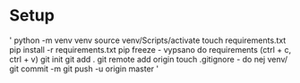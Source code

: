 # Setup

'
python -m venv venv
source venv/Scripts/activate
touch requirements.txt
pip install -r requirements.txt
pip freeze - vypsano do requirements (ctrl + c, ctrl + v)
git init
git add .
git remote add origin <github adress>
touch .gitignore - do nej venv/
git commit -m <jmeno prvniho comitu>
git push -u origin master
'